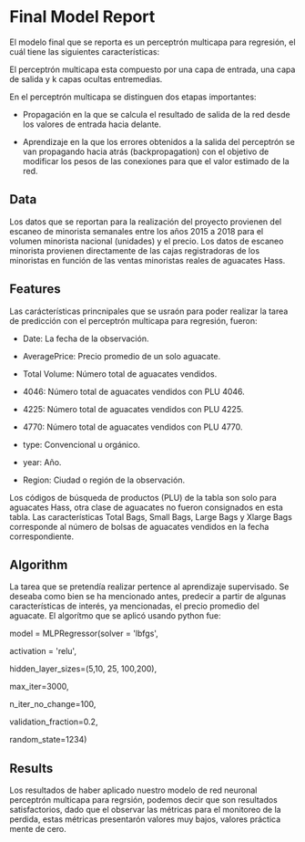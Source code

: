 # Final Model Report

El modelo final que se reporta es un perceptrón multicapa para regresión, el cuál  tiene las siguientes características:

El perceptrón multicapa esta compuesto  por una capa de entrada, una capa de salida y k capas ocultas entremedias.

En el perceptrón multicapa se distinguen dos etapas importantes:

- Propagación en la que se calcula el resultado de salida de la red desde los valores de entrada hacia delante.

- Aprendizaje en la que los errores obtenidos a la salida del perceptrón se van propagando hacia atrás (backpropagation) con el objetivo de modificar los pesos de las conexiones para que el valor estimado de la red. 

## Data
Los datos que se reportan para la realización del proyecto provienen del  escaneo de minorista semanales entre los años 2015 a 2018 para el volumen minorista nacional (unidades) y el precio. Los datos de escaneo minorista provienen directamente de las cajas registradoras de los minoristas en función de las ventas minoristas reales de aguacates Hass.
## Features

Las carácterísticas princnipales que se usraón para poder realizar la tarea de predicción con el perceptrón multicapa para regresión, fueron:
- Date: La fecha de la observación.

- AveragePrice: Precio promedio de un solo aguacate.

- Total Volume: Número total de aguacates vendidos.

- 4046: Número total de aguacates vendidos con PLU 4046.

- 4225: Número total de aguacates vendidos con PLU 4225.

- 4770: Número total de aguacates vendidos con PLU 4770.

- type: Convencional u orgánico.

- year: Año.

- Region: Ciudad o región de la observación.

Los códigos de búsqueda de productos (PLU) de la tabla son solo para aguacates Hass, otra clase de aguacates no fueron consignados en esta tabla.
Las características Total Bags, Small Bags, Large Bags y Xlarge Bags corresponde al número de bolsas de aguacates vendidos en la fecha correspondiente.

## Algorithm
La tarea que se pretendía realizar pertence al aprendizaje supervisado. Se deseaba como bien se ha mencionado antes, predecir a partir de algunas características de interés, ya mencionadas, el precio promedio del aguacate.  El algorítmo que se aplicó usando python fue:

model = MLPRegressor(solver = 'lbfgs',

activation = 'relu',

hidden_layer_sizes=(5,10, 25, 100,200),

max_iter=3000,                   

n_iter_no_change=100, 

validation_fraction=0.2,               

random_state=1234)

## Results
Los resultados de haber aplicado nuestro modelo de red neuronal perceptrón multicapa para regrsión, podemos decir que son resultados satisfactorios, dado que el observar las métricas para el monitoreo de la perdida, estas métricas presentarón valores muy bajos, valores práctica mente de cero. 
